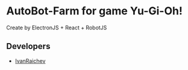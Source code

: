 # AutoBot-Farm for game Yu-Gi-Oh! 

Create by ElectronJS + React + RobotJS


## Developers

- [IvanRaichev](https://github.com/IvanRaichev)
